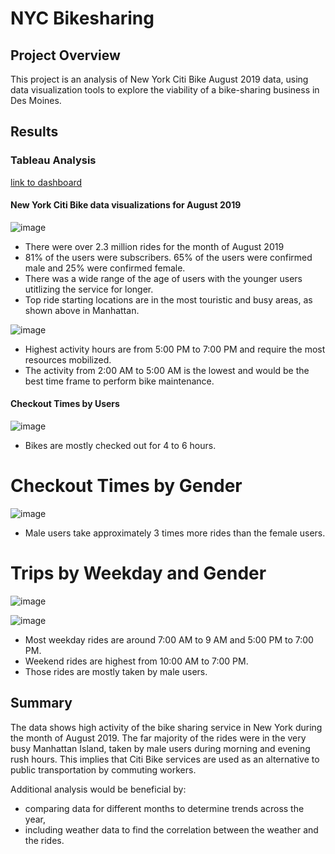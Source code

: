 # NYC Bikesharing

## Project Overview
This project is an analysis of New York Citi Bike August 2019 data, using data visualization tools to explore the viability of a bike-sharing business in Des Moines.

## Results
### Tableau Analysis

[link to dashboard](https://public.tableau.com/authoring/NYCBikeFinal/TripsbyGenderbyWeekday/NYC%20Bike%20Dashboard#1)

#### New York Citi Bike data visualizations for August 2019

![image](https://user-images.githubusercontent.com/88639467/146264412-90b1953c-8a6f-423f-9722-ce2e011d6456.png)

- There were over 2.3 million rides for the month of August 2019
- 81% of the users were subscribers. 65% of the users were confirmed male and 25% were confirmed female.
- There was a wide range of the age of users with the younger users utitlizing the service for longer.
- Top ride starting locations are in the most touristic and busy areas, as shown above in Manhattan.

![image](https://user-images.githubusercontent.com/88639467/146263770-1efd39af-d240-45f0-8129-9841509a8bd8.png)

- Highest activity hours are from 5:00 PM to 7:00 PM and require the most resources mobilized.
- The activity from 2:00 AM to 5:00 AM is the lowest and would be the best time frame to perform bike maintenance.

#### Checkout Times by Users

![image](https://user-images.githubusercontent.com/88639467/146263414-b854e450-e34e-4fc7-afde-2933945dbd00.png)

- Bikes are mostly checked out for 4 to 6 hours.

# Checkout Times by Gender

![image](https://user-images.githubusercontent.com/88639467/146263481-9eaa015c-d521-408a-8b1b-97064d4f31a3.png)

- Male users take approximately 3 times more rides than the female users.


# Trips by Weekday and Gender

![image](https://user-images.githubusercontent.com/88639467/146263557-d02cce64-2b15-4fee-b6c4-406b7202c027.png)

![image](https://user-images.githubusercontent.com/88639467/146263600-93088c3c-bcfc-45ef-bf4d-6b8e8ccf72bf.png)

- Most weekday rides are around 7:00 AM to 9 AM and 5:00 PM to 7:00 PM.
- Weekend rides are highest from 10:00 AM to 7:00 PM.
- Those rides are mostly taken by male users.


## Summary
The data shows high activity of the bike sharing service in New York during the month of August 2019.
The far majority of the rides were in the very busy Manhattan Island, taken by male users during morning and evening rush hours. This implies that Citi Bike services are used as an alternative to public transportation by commuting workers.

Additional analysis would be beneficial by:
- comparing data for different months to determine trends across the year,
- including weather data to find the correlation between the weather and the rides.
